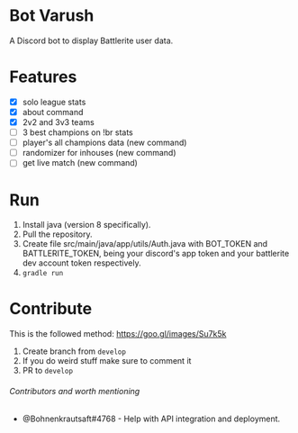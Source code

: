 # Bot Varush
A Discord bot to display Battlerite user data.

# Features
- [x] solo league stats
- [x] about command
- [x] 2v2 and 3v3 teams
- [ ] 3 best champions on !br stats
- [ ] player's all champions data (new command)
- [ ] randomizer for inhouses (new command)
- [ ] get live match (new command)

# Run
1. Install java (version 8 specifically).
2. Pull the repository.
3. Create file src/main/java/app/utils/Auth.java with BOT_TOKEN and BATTLERITE_TOKEN, being your discord's app token and your battlerite dev account token respectively.
4. `gradle run`

# Contribute
This is the followed method: https://goo.gl/images/Su7k5k
1. Create branch from `develop`
2. If you do weird stuff make sure to comment it
3. PR to `develop`

###### Contributors and worth mentioning
- @Bohnenkrautsaft#4768 - Help with API integration and deployment.
